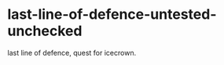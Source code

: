 last-line-of-defence-untested-unchecked
=======================================

last line of defence, quest for icecrown.